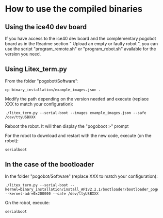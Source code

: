 # How to use the compiled binaries

## Using the ice40 dev board

If you have access to the ice40 dev board and the complementary pogobot board as in the Readme section " Upload an empty or faulty robot ",
you can use the script "program_remote.sh" or "program_robot.sh" available for the version you need.

## Using Litex_term.py

From the folder "pogobot/Software":

```
cp binary_installation/example_images.json .
```

Modify the path depending on the version needed and execute (replace XXX to match your configuration):

```
./litex_term.py --serial-boot --images example_images.json --safe /dev/ttyUSBXXX
```

Reboot the robot. It will then display the "pogoboot >" prompt

For the robot to download and restart with the new code, execute (on the robot):

```
serialboot
```

## In the case of the bootloader

In the folder "pogobot/Software" (replace XXX to match your configuration):

```
./litex_term.py --serial-boot --kernel=binary_installation/install_APIv2.2.1/bootloader/bootloader_pogobotv3/bootloader.bin --kernel-adr=0x200000 --safe /dev/ttyUSBXXX
```

On the robot, execute:

```
serialboot
```
